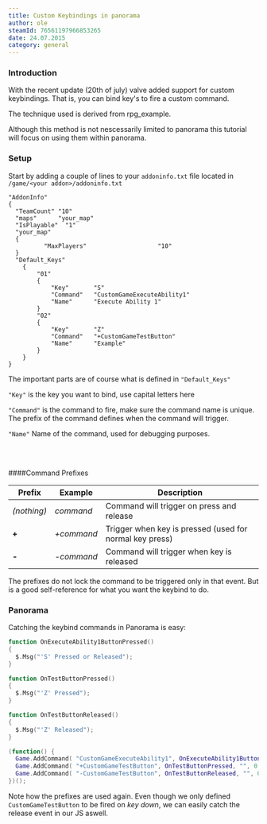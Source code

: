 ```yaml
---
title: Custom Keybindings in panorama
author: ole
steamId: 76561197966853265
date: 24.07.2015
category: general
---
```


### Introduction

With the recent update (20th of july) valve added support for custom keybindings. That is, you can bind key's to fire a custom command.

The technique used is derived from rpg_example.

Although this method is not nescessarily limited to panorama this tutorial will focus on using them within panorama.

### Setup
Start by adding a couple of lines to your `addoninfo.txt` file located in `/game/<your addon>/addoninfo.txt`

~~~
"AddonInfo"
{
  "TeamCount" "10"
  "maps"      "your_map"
  "IsPlayable"  "1"
  "your_map"
  {
          "MaxPlayers"                    "10"
  }
  "Default_Keys"
    {
        "01"
        {
            "Key"       "S"
            "Command"   "CustomGameExecuteAbility1"
            "Name"      "Execute Ability 1"
        }
        "02"
        {
            "Key"       "Z"
            "Command"   "+CustomGameTestButton"
            "Name"      "Example"
        }
    }
}
~~~

The important parts are of course what is defined in `"Default_Keys"`

`"Key"`
is the key you want to bind, use capital letters here

`"Command"`
is the command to fire, make sure the command name is unique.  
The prefix of the command defines when the command will trigger.

`"Name"`
Name of the command, used for debugging purposes.

<br>
<br>

####Command Prefixes

| Prefix        | Example    | Description                                             |
| ------------- |------------|---------------------------------------------------------|
| *(nothing)*   | *command*  | Command will trigger on press and release               |
| **+**         | *+command* | Trigger when key is pressed (used for normal key press) |
| **-**         | *-command* | Command will trigger when key is released               |

The prefixes do not lock the command to be triggered only in that event. But is a good self-reference for what you want the keybind to do.

### Panorama
Catching the keybind commands in Panorama is easy:

~~~lua
function OnExecuteAbility1ButtonPressed()
{
  $.Msg("'S' Pressed or Released");
}

function OnTestButtonPressed()
{
  $.Msg("'Z' Pressed");
}

function OnTestButtonReleased()
{
  $.Msg("'Z' Released");
}

(function() {
  Game.AddCommand( "CustomGameExecuteAbility1", OnExecuteAbility1ButtonPressed, "", 0 );
  Game.AddCommand( "+CustomGameTestButton", OnTestButtonPressed, "", 0 );
  Game.AddCommand( "-CustomGameTestButton", OnTestButtonReleased, "", 0 );
})();
~~~

Note how the prefixes are used again. Even though we only defined `CustomGameTestButton` to be fired on *key down*, we can easily catch the release event in our JS aswell.